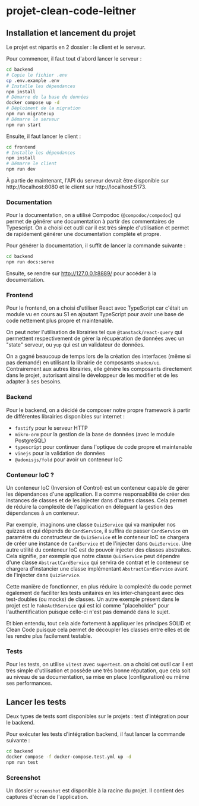 # projet-clean-code-leitner


## Installation et lancement du projet

Le projet est répartis en 2 dossier : le client et le serveur.

Pour commencer, il faut tout d'abord lancer le serveur :

```sh
cd backend
# Copie le fichier .env
cp .env.example .env
# Installe les dépendances
npm install
# Démarre de la base de données
docker compose up -d
# Déploiment de la migration
npm run migrate:up
# Démarre le serveur
npm run start
```

Ensuite, il faut lancer le client :

```sh
cd frontend
# Installe les dépendances
npm install
# Démarre le client
npm run dev
```

À partie de maintenant, l'API du serveur devrait être disponible sur http://localhost:8080 et le client sur http://localhost:5173.

### Documentation

Pour la documentation, on a utilisé Compodoc (`@compodoc/compodoc`) qui permet de générer une documentation à partir des commentaires de Typescript. On a choisi cet outil car il est très simple d'utilisation et permet de rapidement générer une documentation complète et propre.

Pour générer la documentation, il suffit de lancer la commande suivante :

```sh
cd backend
npm run docs:serve
```
Ensuite, se rendre sur http://127.0.0.1:8889/ pour accéder à la documentation.


### Frontend

Pour le frontend, on a choisi d'utiliser React avec TypeScript car c'était un module vu en cours au S1 en ajoutant TypeScript pour avoir une base de code nettement plus propre et maintenable.

On peut noter l'utilisation de librairies tel que `@tanstack/react-query` qui permettent respectivement de gérer la récupération de données avec un "state" serveur, ou `yup` qui est un validateur de données.

On a gagné beaucoup de temps lors de la création des interfaces (même si pas demandé) en utilisant la librairie de composants `shadcn/ui`. Contrairement aux autres librairies, elle génère les composants directement dans le projet, autorisant ainsi le développeur de les modifier et de les adapter à ses besoins.

### Backend

Pour le backend, on a décidé de composer notre propre framework à partir de différentes librairies disponibles sur internet :

- `fastify` pour le serveur HTTP
- `mikro-orm` pour la gestion de la base de données (avec le module PostgreSQL)
- `typescript` pour continuer dans l'optique de code propre et maintenable
- `vinejs` pour la validation de données
- `@adonisjs/fold` pour avoir un conteneur IoC

### Conteneur IoC ?

Un conteneur IoC (Inversion of Control) est un conteneur capable de gérer les dépendances d'une application. Il a comme responsabilité de créer des instances de classes et de les injecter dans d'autres classes. Cela permet de réduire la complexité de l'application en déléguant la gestion des dépendances à un conteneur.

Par exemple, imaginons une classe `QuizService` qui va manipuler nos quizzes et qui dépends de `CardService`, il suffira de passer `CardService` en paramètre du constructeur de `QuizService` et le conteneur IoC se chargera de créer une instance de `CardService` et de l'injecter dans `QuizService`.
Une autre utilité du conteneur IoC est de pouvoir injecter des classes abstraites. Cela signifie, par exemple que notre classe `QuizService` peut dépendre d'une classe `AbstractCardService` qui servira de contrat et le conteneur se chargera d'instancier une classe implémentant `AbstractCardService` avant de l'injecter dans `QuizService`.

Cette manière de fonctionner, en plus réduire la complexité du code permet également de faciliter les tests unitaires en les inter-changeant avec des test-doubles (ou mocks) de classes. Un autre exemple présent dans le projet est le `FakeAuthService` qui est ici comme "placeholder" pour l'authentification puisque celle-ci n'est pas demandé dans le sujet.

Et bien entendu, tout cela aide fortement à appliquer les principes SOLID et Clean Code puisque cela permet de découpler les classes entre elles et de les rendre plus facilement testable.


### Tests

Pour les tests, on utilise `vitest` avec `supertest`. on a choisi cet outil car il est très simple d'utilisation et possède une très bonne réputation, que cela soit au niveau de sa documentation, sa mise en place (configuration) ou même ses performances.

## Lancer les tests

Deux types de tests sont disponibles sur le projets : test d'intégration pour le backend.

Pour exécuter les tests d'intégration backend, il faut lancer la commande suivante :

```sh
cd backend
docker compose -f docker-compose.test.yml up -d
npm run test
```

### Screenshot

Un dossier `screenshot` est disponible à la racine du projet. Il contient des captures d'écran de l'application.